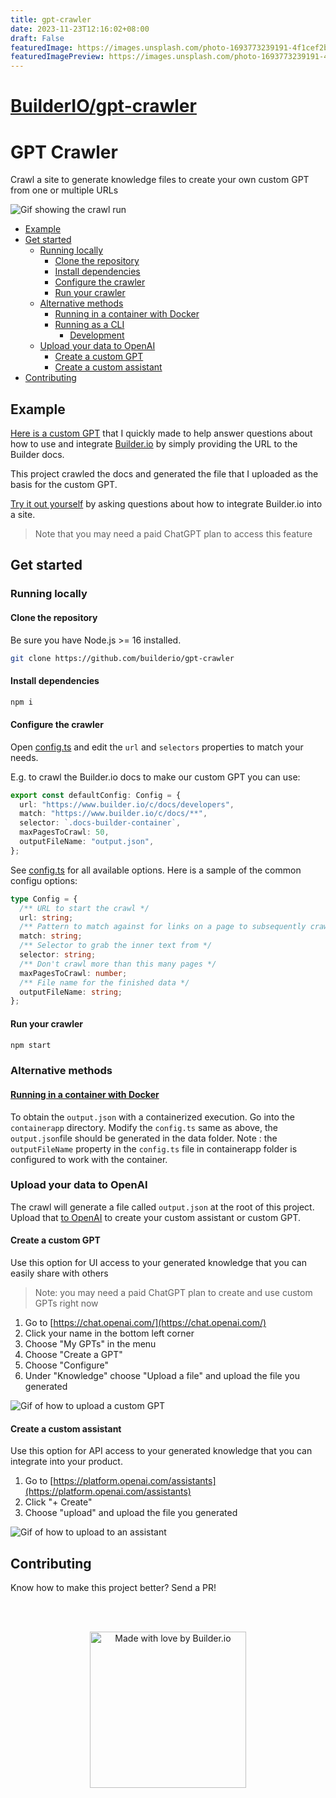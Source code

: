 ```yaml
---
title: gpt-crawler
date: 2023-11-23T12:16:02+08:00
draft: False
featuredImage: https://images.unsplash.com/photo-1693773239191-4f1cef2b55ed?ixid=M3w0NjAwMjJ8MHwxfHJhbmRvbXx8fHx8fHx8fDE3MDA3MTI5NDF8&ixlib=rb-4.0.3
featuredImagePreview: https://images.unsplash.com/photo-1693773239191-4f1cef2b55ed?ixid=M3w0NjAwMjJ8MHwxfHJhbmRvbXx8fHx8fHx8fDE3MDA3MTI5NDF8&ixlib=rb-4.0.3
---
```


# [BuilderIO/gpt-crawler](https://github.com/BuilderIO/gpt-crawler)

# GPT Crawler <!-- omit from toc -->

Crawl a site to generate knowledge files to create your own custom GPT from one or multiple URLs

![Gif showing the crawl run](https://github.com/BuilderIO/gpt-crawler/assets/844291/feb8763a-152b-4708-9c92-013b5c70d2f2)

- [Example](#example)
- [Get started](#get-started)
  - [Running locally](#running-locally)
    - [Clone the repository](#clone-the-repository)
    - [Install dependencies](#install-dependencies)
    - [Configure the crawler](#configure-the-crawler)
    - [Run your crawler](#run-your-crawler)
  - [Alternative methods](#alternative-methods)
    - [Running in a container with Docker](#running-in-a-container-with-docker)
    - [Running as a CLI](#running-as-a-cli)
      - [Development](#development)
  - [Upload your data to OpenAI](#upload-your-data-to-openai)
    - [Create a custom GPT](#create-a-custom-gpt)
    - [Create a custom assistant](#create-a-custom-assistant)
- [Contributing](#contributing)

## Example

[Here is a custom GPT](https://chat.openai.com/g/g-kywiqipmR-builder-io-assistant) that I quickly made to help answer questions about how to use and integrate [Builder.io](https://www.builder.io) by simply providing the URL to the Builder docs.

This project crawled the docs and generated the file that I uploaded as the basis for the custom GPT.

[Try it out yourself](https://chat.openai.com/g/g-kywiqipmR-builder-io-assistant) by asking questions about how to integrate Builder.io into a site.

> Note that you may need a paid ChatGPT plan to access this feature

## Get started

### Running locally

#### Clone the repository

Be sure you have Node.js >= 16 installed.

```sh
git clone https://github.com/builderio/gpt-crawler
```

#### Install dependencies

```sh
npm i
```

#### Configure the crawler

Open [config.ts](config.ts) and edit the `url` and `selectors` properties to match your needs.

E.g. to crawl the Builder.io docs to make our custom GPT you can use:

```ts
export const defaultConfig: Config = {
  url: "https://www.builder.io/c/docs/developers",
  match: "https://www.builder.io/c/docs/**",
  selector: `.docs-builder-container`,
  maxPagesToCrawl: 50,
  outputFileName: "output.json",
};
```

See [config.ts](src/config.ts) for all available options. Here is a sample of the common configu options:

```ts
type Config = {
  /** URL to start the crawl */
  url: string;
  /** Pattern to match against for links on a page to subsequently crawl */
  match: string;
  /** Selector to grab the inner text from */
  selector: string;
  /** Don't crawl more than this many pages */
  maxPagesToCrawl: number;
  /** File name for the finished data */
  outputFileName: string;
};
```

#### Run your crawler

```sh
npm start
```

### Alternative methods

#### [Running in a container with Docker](./containerapp/README.md)

To obtain the `output.json` with a containerized execution. Go into the `containerapp` directory. Modify the `config.ts` same as above, the `output.json`file should be generated in the data folder. Note : the `outputFileName` property in the `config.ts` file in containerapp folder is configured to work with the container.

### Upload your data to OpenAI

The crawl will generate a file called `output.json` at the root of this project. Upload that [to OpenAI](https://platform.openai.com/docs/assistants/overview) to create your custom assistant or custom GPT.

#### Create a custom GPT

Use this option for UI access to your generated knowledge that you can easily share with others

> Note: you may need a paid ChatGPT plan to create and use custom GPTs right now

1. Go to [https://chat.openai.com/](https://chat.openai.com/)
2. Click your name in the bottom left corner
3. Choose "My GPTs" in the menu
4. Choose "Create a GPT"
5. Choose "Configure"
6. Under "Knowledge" choose "Upload a file" and upload the file you generated

![Gif of how to upload a custom GPT](https://github.com/BuilderIO/gpt-crawler/assets/844291/22f27fb5-6ca5-4748-9edd-6bcf00b408cf)

#### Create a custom assistant

Use this option for API access to your generated knowledge that you can integrate into your product.

1. Go to [https://platform.openai.com/assistants](https://platform.openai.com/assistants)
2. Click "+ Create"
3. Choose "upload" and upload the file you generated

![Gif of how to upload to an assistant](https://github.com/BuilderIO/gpt-crawler/assets/844291/06e6ad36-e2ba-4c6e-8d5a-bf329140de49)

## Contributing

Know how to make this project better? Send a PR!

<br>
<br>

<p align="center">
   <a href="https://www.builder.io/m/developers">
      <picture>
         <source media="(prefers-color-scheme: dark)" srcset="https://user-images.githubusercontent.com/844291/230786554-eb225eeb-2f6b-4286-b8c2-535b1131744a.png">
         <img width="250" alt="Made with love by Builder.io" src="https://user-images.githubusercontent.com/844291/230786555-a58479e4-75f3-4222-a6eb-74c5af953eac.png">
       </picture>
   </a>
</p>
